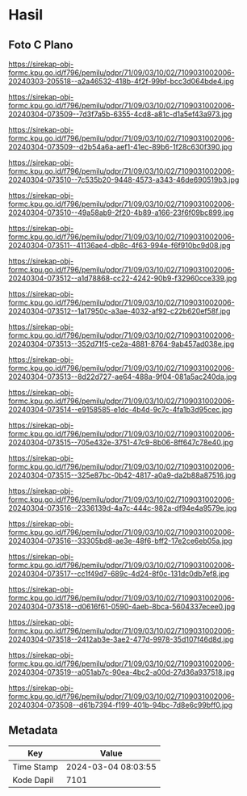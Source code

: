 # Hasil

## Foto C Plano

https://sirekap-obj-formc.kpu.go.id/f796/pemilu/pdpr/71/09/03/10/02/7109031002006-20240303-205518--a2a46532-418b-4f2f-99bf-bcc3d064bde4.jpg

https://sirekap-obj-formc.kpu.go.id/f796/pemilu/pdpr/71/09/03/10/02/7109031002006-20240304-073509--7d3f7a5b-6355-4cd8-a81c-d1a5ef43a973.jpg

https://sirekap-obj-formc.kpu.go.id/f796/pemilu/pdpr/71/09/03/10/02/7109031002006-20240304-073509--d2b54a6a-aef1-41ec-89b6-1f28c630f390.jpg

https://sirekap-obj-formc.kpu.go.id/f796/pemilu/pdpr/71/09/03/10/02/7109031002006-20240304-073510--7c535b20-9448-4573-a343-46de690519b3.jpg

https://sirekap-obj-formc.kpu.go.id/f796/pemilu/pdpr/71/09/03/10/02/7109031002006-20240304-073510--49a58ab9-2f20-4b89-a166-23f6f09bc899.jpg

https://sirekap-obj-formc.kpu.go.id/f796/pemilu/pdpr/71/09/03/10/02/7109031002006-20240304-073511--41136ae4-db8c-4f63-994e-f6f910bc9d08.jpg

https://sirekap-obj-formc.kpu.go.id/f796/pemilu/pdpr/71/09/03/10/02/7109031002006-20240304-073512--a1d78868-cc22-4242-90b9-f32960cce339.jpg

https://sirekap-obj-formc.kpu.go.id/f796/pemilu/pdpr/71/09/03/10/02/7109031002006-20240304-073512--1a17950c-a3ae-4032-af92-c22b620ef58f.jpg

https://sirekap-obj-formc.kpu.go.id/f796/pemilu/pdpr/71/09/03/10/02/7109031002006-20240304-073513--352d71f5-ce2a-4881-8764-9ab457ad038e.jpg

https://sirekap-obj-formc.kpu.go.id/f796/pemilu/pdpr/71/09/03/10/02/7109031002006-20240304-073513--8d22d727-ae64-488a-9f04-081a5ac240da.jpg

https://sirekap-obj-formc.kpu.go.id/f796/pemilu/pdpr/71/09/03/10/02/7109031002006-20240304-073514--e9158585-e1dc-4b4d-9c7c-4fa1b3d95cec.jpg

https://sirekap-obj-formc.kpu.go.id/f796/pemilu/pdpr/71/09/03/10/02/7109031002006-20240304-073515--705e432e-3751-47c9-8b06-8ff647c78e40.jpg

https://sirekap-obj-formc.kpu.go.id/f796/pemilu/pdpr/71/09/03/10/02/7109031002006-20240304-073515--325e87bc-0b42-4817-a0a9-da2b88a87516.jpg

https://sirekap-obj-formc.kpu.go.id/f796/pemilu/pdpr/71/09/03/10/02/7109031002006-20240304-073516--2336139d-4a7c-444c-982a-df94e4a9579e.jpg

https://sirekap-obj-formc.kpu.go.id/f796/pemilu/pdpr/71/09/03/10/02/7109031002006-20240304-073516--33305bd8-ae3e-48f6-bff2-17e2ce6eb05a.jpg

https://sirekap-obj-formc.kpu.go.id/f796/pemilu/pdpr/71/09/03/10/02/7109031002006-20240304-073517--cc1f49d7-689c-4d24-8f0c-131dc0db7ef8.jpg

https://sirekap-obj-formc.kpu.go.id/f796/pemilu/pdpr/71/09/03/10/02/7109031002006-20240304-073518--d0616f61-0590-4aeb-8bca-5604337ecee0.jpg

https://sirekap-obj-formc.kpu.go.id/f796/pemilu/pdpr/71/09/03/10/02/7109031002006-20240304-073518--2412ab3e-3ae2-477d-9978-35d107f46d8d.jpg

https://sirekap-obj-formc.kpu.go.id/f796/pemilu/pdpr/71/09/03/10/02/7109031002006-20240304-073519--a051ab7c-90ea-4bc2-a00d-27d36a937518.jpg

https://sirekap-obj-formc.kpu.go.id/f796/pemilu/pdpr/71/09/03/10/02/7109031002006-20240304-073508--d61b7394-f199-401b-94bc-7d8e6c99bff0.jpg


## Metadata

| Key        | Value               |
| ---------- | ------------------- |
| Time Stamp | 2024-03-04 08:03:55 |
| Kode Dapil | 7101                |



